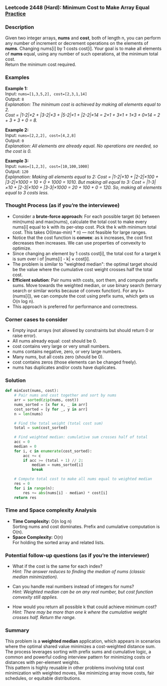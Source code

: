 ### Leetcode 2448 (Hard): Minimum Cost to Make Array Equal [Practice](https://leetcode.com/problems/minimum-cost-to-make-array-equal)

### Description  
Given two integer arrays, **nums** and **cost**, both of length n, you can perform any number of increment or decrement operations on the elements of **nums**. Changing nums[i] by 1 costs cost[i]. Your goal is to make all elements of **nums** equal, using any number of such operations, at the minimum total cost.  
Return the minimum cost required.

### Examples  

**Example 1:**  
Input: `nums=[1,3,5,2], cost=[2,3,1,14]`  
Output: `8`  
*Explanation: The minimum cost is achieved by making all elements equal to 2.  
Cost = |1-2|×2 + |3-2|×3 + |5-2|×1 + |2-2|×14 = 2×1 + 3×1 + 1×3 + 0×14 = 2 + 3 + 3 + 0 = 8.*

**Example 2:**  
Input: `nums=[2,2,2], cost=[4,2,8]`  
Output: `0`  
*Explanation: All elements are already equal. No operations are needed, so the cost is 0.*

**Example 3:**  
Input: `nums=[1,2,3], cost=[10,100,1000]`  
Output: `120`  
*Explanation: Making all elements equal to 2:
Cost = |1-2|×10 + |2-2|×100 + |3-2|×1000 = 10 + 0 + 1000 = 1010.
But making all equal to 3:
Cost = |1-3|×10 + |2-3|×100 + |3-3|×1000 = 20 + 100 + 0 = 120.
So, making all elements equal to 3 costs less.*

### Thought Process (as if you’re the interviewee)  

- Consider a **brute-force approach**: For each possible target \(k\) between min(nums) and max(nums), calculate the total cost to make every nums[i] equal to k with its per-step cost. Pick the k with minimum total cost. This takes O((max-min) \* n) — not feasible for large ranges.
- Notice that the cost function is **convex**: as k increases, the cost first decreases then increases. We can use properties of convexity to optimize.
- Since changing an element by 1 costs cost[i], the total cost for a target k is sum over i of |nums[i] - k| × cost[i].
- The problem is similar to "weighted median": the optimal target should be the value where the cumulative cost weight crosses half the total cost.
- **Efficient solution**: Pair nums with costs, sort them, and compute prefix sums. Move towards the weighted median, or use binary search (ternary search or similar works because of convex function). For any k=\(nums[i]\), we can compute the cost using prefix sums, which gets us O(n log n).
- This approach is preferred for performance and correctness.

### Corner cases to consider  
- Empty input arrays (not allowed by constraints but should return 0 or raise error).
- All nums already equal: cost should be 0.
- cost contains very large or very small numbers.
- nums contains negative, zero, or very large numbers.
- Many nums, but all costs zero (should be 0).
- cost contains zeros (those elements can be changed freely).
- nums has duplicates and/or costs have duplicates.

### Solution

```python
def minCost(nums, cost):
    # Pair nums and cost together and sort by nums
    arr = sorted(zip(nums, cost))
    nums_sorted = [x for x, _ in arr]
    cost_sorted = [y for _, y in arr]
    n = len(nums)
    
    # Find the total weight (total cost sum)
    total = sum(cost_sorted)
    
    # Find weighted median: cumulative sum crosses half of total
    acc = 0
    median = 0
    for i, c in enumerate(cost_sorted):
        acc += c
        if acc >= (total + 1) // 2:
            median = nums_sorted[i]
            break
            
    # Compute total cost to make all nums equal to weighted median
    res = 0
    for i in range(n):
        res += abs(nums[i] - median) * cost[i]
    return res
```

### Time and Space complexity Analysis  

- **Time Complexity:** O(n log n)   
  Sorting nums and cost dominates. Prefix and cumulative computation is O(n).
- **Space Complexity:** O(n)  
  For holding the sorted array and related lists.

### Potential follow-up questions (as if you’re the interviewer)  

- What if the cost is the same for each index?  
  *Hint: The answer reduces to finding the median of nums (classic median minimization).*

- Can you handle real numbers instead of integers for nums?  
  *Hint: Weighted median can be on any real number, but cost function convexity still applies.*

- How would you return all possible k that could achieve minimum cost?  
  *Hint: There may be more than one k where the cumulative weight crosses half. Return the range.*

### Summary
This problem is a **weighted median** application, which appears in scenarios where the optimal shared value minimizes a cost-weighted distance sum.  
The process leverages sorting with prefix sums and cumulative logic, a common and powerful coding interview pattern for minimizing costs or distances with per-element weights.  
This pattern is highly reusable in other problems involving total cost minimization with weighted moves, like minimizing array move costs, fair schedules, or equitable distributions.